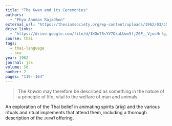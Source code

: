 ```yaml
---
title: "The Kwan and its Ceremonies"
authors:
  - "Phya Anuman Rajadhon"
external_url: "https://thesiamsociety.org/wp-content/uploads/1962/03/JSS_050_2d_PhyaAnumanRajadhon_KhwanAndItsCeremonies.pdf"
drive_links:
  - "https://drive.google.com/file/d/1KOo78sYY7OkaLUwx5fjZ0F__VjocHrfg/view?usp=drivesdk"
course: thai
tags:
  - thai-language
  - sea
year: 1962
journal: jss
volume: 50
number: 2
pages: "119--164"
---
```


> The *khwan* may therefore be described as something in the nature of a principle of life, vital to the welfare of man and animals.

An exploration of the Thai belief in animating spirits (ขวัญ) and the various rituals and ritual implements that attend them, including a thorough description of the *บายศรี* offering.


